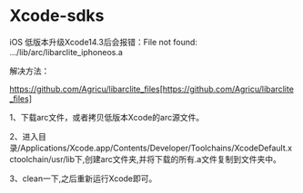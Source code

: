 # Xcode-sdks

iOS 低版本升级Xcode14.3后会报错：File not found: .../lib/arc/libarclite_iphoneos.a

解决方法：

https://github.com/Agricu/libarclite_files[https://github.com/Agricu/libarclite_files]

1、下载arc文件，或者拷贝低版本Xcode的arc源文件。

2、进入目录/Applications/Xcode.app/Contents/Developer/Toolchains/XcodeDefault.xctoolchain/usr/lib下,创建arc文件夹,并将下载的所有.a文件复制到文件夹中。

3、clean一下,之后重新运行Xcode即可。

